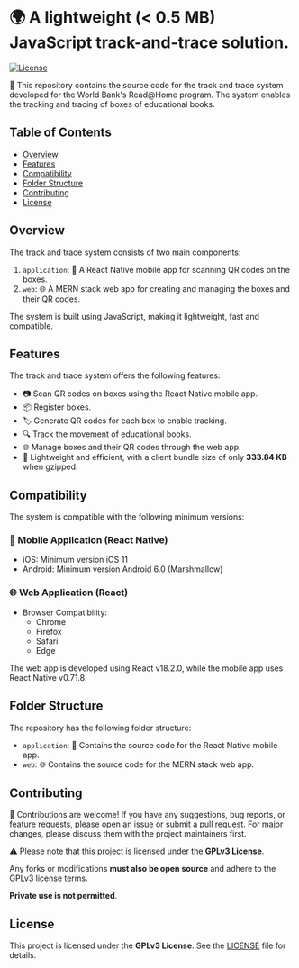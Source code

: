 # 🌍 A lightweight (< 0.5 MB) JavaScript track-and-trace solution.

[![License](https://img.shields.io/github/license/leogaudin/track-and-trace)](LICENSE)

🚀 This repository contains the source code for the track and trace system developed for the World Bank's Read@Home program. The system enables the tracking and tracing of boxes of educational books.

## Table of Contents

- [Overview](#overview)
- [Features](#features)
- [Compatibility](#compatibility)
- [Folder Structure](#folder-structure)
- [Contributing](#contributing)
- [License](#license)

## Overview

The track and trace system consists of two main components:

1. `application`: 📱 A React Native mobile app for scanning QR codes on the boxes.
2. `web`: 🌐 A MERN stack web app for creating and managing the boxes and their QR codes.

The system is built using JavaScript, making it lightweight, fast and compatible.

## Features

The track and trace system offers the following features:

- 📷 Scan QR codes on boxes using the React Native mobile app.
- 📦 Register boxes.
- 🏷️ Generate QR codes for each box to enable tracking.
- 🔍 Track the movement of educational books.
- 🌐 Manage boxes and their QR codes through the web app.
- 🚀 Lightweight and efficient, with a client bundle size of only **333.84 KB** when gzipped.

## Compatibility

The system is compatible with the following minimum versions:

### 📱 Mobile Application (React Native)

- iOS: Minimum version iOS 11
- Android: Minimum version Android 6.0 (Marshmallow)

### 🌐 Web Application (React)

- Browser Compatibility:
  - Chrome
  - Firefox
  - Safari
  - Edge

The web app is developed using React v18.2.0, while the mobile app uses React Native v0.71.8.

## Folder Structure

The repository has the following folder structure:

- `application`: 📱 Contains the source code for the React Native mobile app.
- `web`: 🌐 Contains the source code for the MERN stack web app.

## Contributing

🙌 Contributions are welcome! If you have any suggestions, bug reports, or feature requests, please open an issue or submit a pull request. For major changes, please discuss them with the project maintainers first.

⚠️ Please note that this project is licensed under the **GPLv3 License**.

Any forks or modifications **must also be open source** and adhere to the GPLv3 license terms.

**Private use is not permitted**.

## License

This project is licensed under the **GPLv3 License**. See the [LICENSE](LICENSE) file for details.
